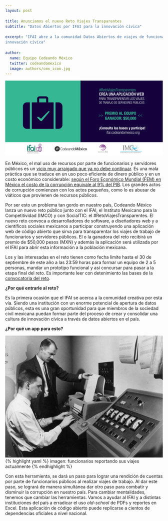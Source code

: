 ```yaml
---
layout: post

title: Anunciamos el nuevo Reto Viajes Transparentes
subtitle: "Datos Abiertos por IFAI para la innovación cívica"

excerpt: "IFAI abre a la comunidad Datos Abiertos de viajes de funcionarios públicos para la
innovación cívica"

author:
  name: Equipo Codeando México
  twitter: codeandomexico
  image: authors/cmx_icon.jpg
---
```


<div class="full zoomable"><img src="/images/posts/flyer_retoifai.jpg"></div> 

En México, el mal uso de recursos por parte de funcionarios y servidores públicos es un [vicio muy arraigado que ya no debe continuar](http://imco.org.mx/politica_buen_gobierno/corrupcion-e-impunidad/). Es una mala práctica que se traduce en un uso poco eficiente de dinero público y en un costo económico considerable: [según el Foro Económico Mundial (FEM) en México el costo de la corrupción equivale al 9% del PIB](http://www.jornada.unam.mx/2010/04/13/economia/023n2eco). Los grandes actos de corrupción comienzan con los actos pequeños, como lo es abusar de viáticos que provienen de recursos públicos.

Por ser esto un problema tan gordo en nuestro país, Codeando México lanza un nuevo reto público junto con el IFAI, el Instituto Mexicano para la Competitividad (IMCO) y con SocialTIC: el #RetoViajesTransparentes. El nuevo reto convoca a desarrolladores de software, a diseñadores web y a científicos sociales mexicanos a participar construyendo una aplicación web de código abierto que sirva para transparentar los viajes de trabajo de funcionarios y servidores públicos. El o la ganadora del reto recibirá un premio de $50,000 pesos (MXN) y además la aplicación será utilizada por el IFAI para abrir esta información a la población mexicana.

Los y las interesadas en el reto tienen como fecha límite hasta el 30 de septiembre de este año a las 23:59 horas para formar un equipo de 2 a 5 personas, mandar un prototipo funcional y así concursar para pasar a la etapa final del reto. Es importante leer con detenimiento las bases de la [convocatoria del reto](http://ifai.codeandomexico.org).

**¿Por qué entrarle al reto?**

Es la primera ocasión que el IFAI se acerca a la comunidad creativa por esta vía. Siendo una institución con un enorme potencial de apertura de datos públicos, esta es una gran oportunidad para que miembros de la sociedad civil mexicana puedan formar parte del proceso de crear y consolidar una cultura de innovación cívica a través de datos abiertos en el país. 

**¿Por qué un app para esto?**
<div class="full zoomable"><img src="/images/posts/old_school_telex.jpg"></div>
{% highlight yaml %}
imagen: funcionarios reportando sus viajes actualmente
{% endhighlight %}

Con esta herramienta, se dará un paso para lograr una rendición de cuentas por parte de funcionarios públicos al realizar viajes de trabajo. Al dar este paso, se logrará de manera simultánea dar otro paso para combatir y disminuir la corrupción en nuestro país. Para cambiar mentalidades, tenemos que cambiar las herramientas. Vamos a ayudar al IFAI y a distintas instituciones del país a erradicar el uso _old-school_ de PDFs y reportes en Excel. Esta aplicación de código abierto puede replicarse a cientos de dependencias oficiales a nivel nacional. 
